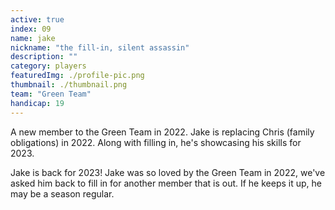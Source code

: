 ```yaml
---
active: true
index: 09
name: jake
nickname: "the fill-in, silent assassin"
description: ""
category: players
featuredImg: ./profile-pic.png
thumbnail: ./thumbnail.png
team: "Green Team"
handicap: 19
---
```


A new member to the Green Team in 2022. Jake is replacing Chris (family obligations) in 2022.
Along with filling in, he's showcasing his skills for 2023.

Jake is back for 2023! Jake was so loved by the Green Team in 2022, we've asked him back to fill in for another member that is out. If he keeps it up, he may be a season regular. 